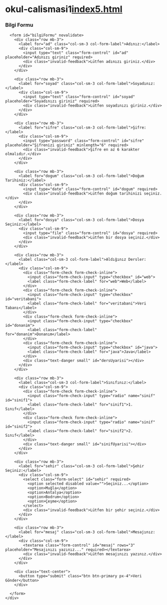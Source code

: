 # okul-calismasi1[index5.html](https://github.com/user-attachments/files/23216913/index5.html)
<html>



<html lang="en">
<head>
    <meta charset="UTF-8">
    <meta name="viewport" content="width=device-width, initial-scale=1.0">
    <title>Web Tasarım</title>
    
  <meta charset="UTF-8">
  <meta name="description" content="Bu sayfa web hakkında bilgi verir">
  <meta name="keywords" content="HTML, CSS, JavaScript">
  <meta name="viewport" content="width=device-width, initial-scale=1.0">
</head>



<!--
    <h1>Ölmeden Önce İzlenmesi Gerekenler</h1>
    
    <p><b>Sevgilimle</b> keşfettiğimiz bazı dizi ve filmler hakkında bilgi vermek istedim bunları aşağıda tek tek başlık olarak listeledim ve açıklama,konu içerikleriyle birlikte sizinde hoşunuza gidebilecek tarzda diziler olduğunu düşünüyorsanız başlık olarak araştırma yapabilirsiniz.</p>

   <h3>Ben Leman</h3>

   <p>LEMAN DİZİ KONUSU NEDİR? Geçmişin sırlarıyla hayatları kesişen dört kadın ve bir adam; Leman, Şahika, Mine, Suzi ve Demir. Dostlukların ve aşkların sınandığı, sırların gün yüzüne çıktığı ve cesur yüzleşmelerin yaşandığı bu hikâye, huzurlu görünen ama derinlerde fırtınalar koparan atmosferiyle izleyiciyi içine çekecek.</p>

  <h3>The Rookie</h3>
  <p>Küçük bir kasabada yaşayan kırk yaşındaki <mark>John Nolan’ın </mark> en büyük hayali polis memuru olmaktır. Yaşadığı ölümcül kazanın ardından hayallerinin peşinden koşan John, yaşadığı kasabayı terk ederek Los Angeles’a gider. Los Angeles Polis Departmanı’nda göreve başlayan John, çalıştığı birimde orta yaş krizi de dahil birçok farklı sorunla boğuşmak zorunda kalır.</p>
  <h3>Manifest</h3>

  <p>7 Nisan 2013'te Jamaika'dan New York'a seyahat ederken , Montego Air 828 sefer sayılı uçak kısa bir süre şiddetli türbülans yaşar. New York, Newburgh'daki Stewart Uluslararası Havalimanı'na indiklerinde , uçağın 191 [ 1 ] yolcusu ve mürettebatı, NSA müdür yardımcısı Robert "Bobby" Vance'den havada beş buçuk yıldan fazla zaman geçtiğini ve bu süre zarfında öldüklerinin varsayıldığını öğrenir. Topluma yeniden katıldıklarında, yolcular hayatlarının ve sevdiklerinin eskisi gibi olmadığı gerçeğiyle yüzleşmek zorunda kalırken, henüz gerçekleşmemiş olayları temsil eden, "çağrılar" olarak adlandırılan yol gösterici sesler ve vizyonlar da duymaya başlarlar.</p>
  <h3>Ölmek İçin On Üç Sebep</h3>

  <p>Ölmek İçin On Üç Sebep, 2007 yılında Jay Asher tarafından yazılan genç yetişkin romandır. İhanet ve zorbalığa maruz kalan ve bunun sonucunda intihar eden genç bir lise öğrencisinin hikâyesini ele almaktadır. Ölümden iki hafta sonra bir arkadaşına yolladığı sesli bir günlükte intiharının on üç sebebini açıklamaktadır.

Ölmek İçin On Üç Sebep, birkaç genç yetişkin edebiyat derneğinden takdir ve ödüller alırken karton kapaklı basımı, Temmuz 2011'de New York Times'ın en çok satanlar listesinde bir numaraya yükseldi. Kitaba dayanan bir senaryo, 31 Mart 2017'de Netflix'te aynı adla bir web dizisine uyarlandı. Senaryoda isim değişiklikleri, konu ögeleri ve karakter kişilikleri dahil olmak üzere kitaptan birkaç sapma mevcuttur.</p>
  <h3>Rüzgara Bırak</h3>

  <p>Yazman Şirketler Grubu’nun hırslı CEO’su Aslı Mansoy ve Çeşme’de yaşayan, şirketin diğer veliahdı Ege Yazıcı’nın yolu, şirketin geleceği için önemli bir otel projesi nedeniyle kesişir. Ege’nin sörf okulunun bulunduğu koye otel yapılacaktır ve Aslı bu amaçla Ege’yi ikna etmeye çalışır. Ancak Ege’yi ikna etmek düşündüğünden de zorludur. Bu süreçte biri şehirli diğeri Çeşmeli olan birbirinden farklı hayatlara sahip Aslı ve Ege’nin benzerliklerini ortaya çıkarır. Peki Aslı ve Ege, şirketi mi sörf okulunu mu yoksa birbirlerini mi seçecektir.</p>
   <img src="benleman.jpg" alt="">
   <img src="sezon-8.jpg" alt="">
   <img src="ölmek.jpg" alt="">
   <img src="Rüzgara Bırak.jpg" alt="">
  

  <table>
    <tr>
      <th>Marka</th>
      <th>Model</th>
      <th>Fiyat</th>
    </tr>
    <tr>
      <td>Apple</td>
      <td>İphone 15</td>
      <td>60000</td>
    </tr>
    <tr>
      <td>Apple</td>
      <td>İphone 16</td>
      <td>80000</td>
    </tr>
    <tr>
      <td>Apple</td>
      <td>İphone 17</td>
      <td>100000</td>
    </tr>

    <ul>
      <li>AnaSayfa</li>
      <li>Hakkımızda</li>
      <li>İletişim</li>
    </ul>
  </table>
</head>

<body>
    
</body>
</html>

</html>




<table>
  <form>
    <form action="formSonuc.php" method="post">
      
      <script>
  function kontrolEt(event) {
    const ad = document.getElementById("ad").value;
    if (ad === "") {
      alert("Lütfen adınızı giriniz!");
      event.preventDefault(); // formun gönderilmesini engeller
    }
  }
</script>

<form onsubmit="kontrolEt(event)">
  





    <style>
  table {
    margin: 30px auto;
    border-collapse: collapse;
  }

  td {
    padding: 10px;
  }

  input, select, textarea {
    padding: 6px;
    border-radius: 6px;
    border: 1px solid #ccc;
    width: 200px;
  }

  input[type="submit"] {
    background-color: #4CAF50;
    color: white;
    border: none;
    cursor: pointer;
  }

  input[type="submit"]:hover {
    background-color: #45a049;
  }
</style>
    
    




    <tr>
      <td><label>Adınız:</label></td>
      <td></td>
      <td><input type="text" id="deneme" placeholder="Adınız..."></td>
    </tr>
    <tr>
      <td><label>SoyAdınız:</label></td>
      <td></td>
      <td><input type="text"></td>
    </tr>
    <tr>
      <td><label>Şifre Giriniz:</label></td>
      <td></td>
      <td><input type="password"></td>
    </tr>
    <tr>
      <td><label>Doğum Tarihiniz:</label></td>
      <td></td>
      <td><input type="date"></td>
    </tr>
    <tr>
      <td><label>Dosya Seçiniz:</label></td>
      <td></td>
      <td><input type="file"></td>
    </tr>
    <tr>
      <td><label>Aldığınız Dersler</label></td>
      <td></td>
      <td><input type="checkbox">Web
    <input type="checkbox">Veri Tabanı
    <input type="checkbox">Donanım
    <input type="checkbox">Java</td>
    </tr>
    <tr>
      <td> <label>Sınıfınız:</label></td>
      <td></td>
      <td><input type="radio" name="deneme">1.Sınıf
    <input type="radio" name="deneme">2.Sınıf</td>
    </tr>
    <tr>
      <td><label>Şehir Seçiniz:</label></td>
      <td></td>
      <td><select>
      <option disabled selected></option>
      <option>Muğla</option>
      <option>Antalya</option>
      <option>Bodrum</option>
      <option>Çeşme</option>
    </select></td>
    </tr>
    <tr>
      <td><label>Mesajınızı Giriniz:</label></td>
      <td></td>
      <td><textarea></textarea></td>
    </tr>
    <tr>
      <td><input type="submit" value="Veri Gönder"></td>
    </tr>
  



  </form>
</table>
-->

<!DOCTYPE html>
<html lang="tr">
<head>
  <meta charset="UTF-8">
  <meta name="viewport" content="width=device-width, initial-scale=1.0">
  <title>Bootstrap Form + JS Doğrulama</title>
  <!-- Bootstrap CSS -->
  <link href="https://cdn.jsdelivr.net/npm/bootstrap@5.3.0/dist/css/bootstrap.min.css" rel="stylesheet">
</head>
<body class="bg-light">

  <div class="container mt-5">
    <div class="card shadow-lg p-4">
      <h3 class="text-center mb-4 text-primary">Bilgi Formu</h3>

      <form id="bilgiFormu" novalidate>
        <div class="row mb-3">
          <label for="ad" class="col-sm-3 col-form-label">Adınız:</label>
          <div class="col-sm-9">
            <input type="text" class="form-control" id="ad" placeholder="Adınızı giriniz" required>
            <div class="invalid-feedback">Lütfen adınızı giriniz.</div>
          </div>
        </div>

        <div class="row mb-3">
          <label for="soyad" class="col-sm-3 col-form-label">Soyadınız:</label>
          <div class="col-sm-9">
            <input type="text" class="form-control" id="soyad" placeholder="Soyadınızı giriniz" required>
            <div class="invalid-feedback">Lütfen soyadınızı giriniz.</div>
          </div>
        </div>

        <div class="row mb-3">
          <label for="sifre" class="col-sm-3 col-form-label">Şifre:</label>
          <div class="col-sm-9">
            <input type="password" class="form-control" id="sifre" placeholder="Şifrenizi giriniz" minlength="6" required>
            <div class="invalid-feedback">Şifre en az 6 karakter olmalıdır.</div>
          </div>
        </div>

        <div class="row mb-3">
          <label for="dogum" class="col-sm-3 col-form-label">Doğum Tarihiniz:</label>
          <div class="col-sm-9">
            <input type="date" class="form-control" id="dogum" required>
            <div class="invalid-feedback">Lütfen doğum tarihinizi seçiniz.</div>
          </div>
        </div>

        <div class="row mb-3">
          <label for="dosya" class="col-sm-3 col-form-label">Dosya Seçiniz:</label>
          <div class="col-sm-9">
            <input type="file" class="form-control" id="dosya" required>
            <div class="invalid-feedback">Lütfen bir dosya seçiniz.</div>
          </div>
        </div>

        <div class="row mb-3">
          <label class="col-sm-3 col-form-label">Aldığınız Dersler:</label>
          <div class="col-sm-9">
            <div class="form-check form-check-inline">
              <input class="form-check-input" type="checkbox" id="web">
              <label class="form-check-label" for="web">Web</label>
            </div>
            <div class="form-check form-check-inline">
              <input class="form-check-input" type="checkbox" id="veritabani">
              <label class="form-check-label" for="veritabani">Veri Tabanı</label>
            </div>
            <div class="form-check form-check-inline">
              <input class="form-check-input" type="checkbox" id="donanim">
              <label class="form-check-label" for="donanim">Donanım</label>
            </div>
            <div class="form-check form-check-inline">
              <input class="form-check-input" type="checkbox" id="java">
              <label class="form-check-label" for="java">Java</label>
            </div>
            <div class="text-danger small" id="dersUyarisi"></div>
          </div>
        </div>

        <div class="row mb-3">
          <label class="col-sm-3 col-form-label">Sınıfınız:</label>
          <div class="col-sm-9">
            <div class="form-check form-check-inline">
              <input class="form-check-input" type="radio" name="sinif" id="sinif1">
              <label class="form-check-label" for="sinif1">1. Sınıf</label>
            </div>
            <div class="form-check form-check-inline">
              <input class="form-check-input" type="radio" name="sinif" id="sinif2">
              <label class="form-check-label" for="sinif2">2. Sınıf</label>
            </div>
            <div class="text-danger small" id="sinifUyarisi"></div>
          </div>
        </div>

        <div class="row mb-3">
          <label for="sehir" class="col-sm-3 col-form-label">Şehir Seçiniz:</label>
          <div class="col-sm-9">
            <select class="form-select" id="sehir" required>
              <option selected disabled value="">Seçiniz...</option>
              <option>Muğla</option>
              <option>Antalya</option>
              <option>Bodrum</option>
              <option>Çeşme</option>
            </select>
            <div class="invalid-feedback">Lütfen bir şehir seçiniz.</div>
          </div>
        </div>

        <div class="row mb-3">
          <label for="mesaj" class="col-sm-3 col-form-label">Mesajınız:</label>
          <div class="col-sm-9">
            <textarea class="form-control" id="mesaj" rows="3" placeholder="Mesajınızı yazınız..." required></textarea>
            <div class="invalid-feedback">Lütfen mesajınızı yazınız.</div>
          </div>
        </div>

        <div class="text-center">
          <button type="submit" class="btn btn-primary px-4">Veri Gönder</button>
        </div>

      </form>
    </div>
  </div>

  <!-- Bootstrap JS -->
  <script src="https://cdn.jsdelivr.net/npm/bootstrap@5.3.0/dist/js/bootstrap.bundle.min.js"></script>

  <!-- 🔹 JavaScript Doğrulama Kodu -->
  <script>
    const form = document.getElementById("bilgiFormu");

    form.addEventListener("submit", function(event) {
      event.preventDefault(); // sayfanın yenilenmesini engeller
      event.stopPropagation();

      // Bootstrap'in yerleşik doğrulama sistemi
      if (!form.checkValidity()) {
        form.classList.add("was-validated");
      } else {
        // Ek özel kontroller
        const dersler = document.querySelectorAll('input[type="checkbox"]:checked');
        const siniflar = document.querySelectorAll('input[name="sinif"]:checked');
        const dersUyarisi = document.getElementById("dersUyarisi");
        const sinifUyarisi = document.getElementById("sinifUyarisi");

        let hata = false;
        dersUyarisi.textContent = "";
        sinifUyarisi.textContent = "";

        if (dersler.length === 0) {
          dersUyarisi.textContent = "Lütfen en az bir ders seçiniz.";
          hata = true;
        }

        if (siniflar.length === 0) {
          sinifUyarisi.textContent = "Lütfen sınıfınızı seçiniz.";
          hata = true;
        }

        if (!hata) {
          alert("Form başarıyla gönderildi!");
          form.reset();
          form.classList.remove("was-validated");
        }
      }
    });
  </script>

</body>
</html>
